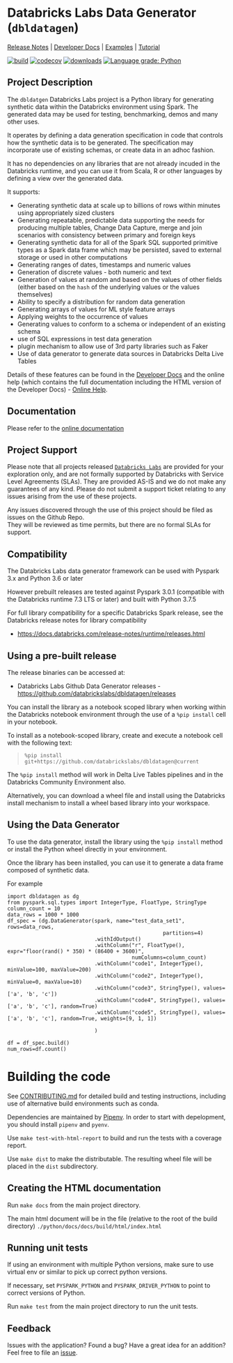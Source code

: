 # Databricks Labs Data Generator (`dbldatagen`)
[Release Notes](CHANGELOG.md) |
[Developer Docs](docs/USING_THE_APIS.md) |
[Examples](examples) |
[Tutorial](tutorial) 

[![build](https://github.com/databrickslabs/dbldatagen/workflows/build/badge.svg?branch=master)](https://github.com/databrickslabs/dbldatagen/actions?query=workflow%3Abuild+branch%3Amaster)
[![codecov](https://codecov.io/gh/databrickslabs/dbldatagen/branch/master/graph/badge.svg)](https://codecov.io/gh/databrickslabs/dbldatagen)
[![downloads](https://img.shields.io/github/downloads/databrickslabs/dbldatagen/total.svg)](https://hanadigital.github.io/grev/?user=databrickslabs&repo=dbldatagen)
[![Language grade: Python](https://img.shields.io/lgtm/grade/python/g/databrickslabs/dbldatagen.svg?logo=lgtm&logoWidth=18)](https://lgtm.com/projects/g/databrickslabs/dbldatagen/context:python)

## Project Description
The `dbldatgen` Databricks Labs project is a Python library for generating synthetic data within the Databricks 
environment using Spark. The generated data may be used for testing, benchmarking, demos and many 
other uses.

It operates by defining a data generation specification in code that controls 
how the synthetic data is to be generated.
The specification may incorporate use of existing schemas, or create data in an adhoc fashion.

It has no dependencies on any libraries that are not already incuded in the Databricks 
runtime, and you can use it from Scala, R or other languages by defining
a view over the generated data.

It supports:
* Generating synthetic data at scale up to billions of rows within minutes using appropriately sized clusters 
* Generating repeatable, predictable data supporting the needs for producing multiple tables, Change Data Capture, 
merge and join scenarios with consistency between primary and foreign keys
* Generating synthetic data for all of the 
Spark SQL supported primitive types as a Spark data frame which may be persisted, 
saved to external storage or 
used in other computations
* Generating ranges of dates, timestamps and numeric values
* Generation of discrete values - both numeric and text
* Generation of values at random and based on the values of other fields 
(either based on the `hash` of the underlying values or the values themselves)
* Ability to specify a distribution for random data generation 
* Generating arrays of values for ML style feature arrays
* Applying weights to the occurrence of values
* Generating values to conform to a schema or independent of an existing schema
* use of SQL expressions in test data generation
* plugin mechanism to allow use of 3rd party libraries such as Faker
* Use of data generator to generate data sources in Databricks Delta Live Tables

Details of these features can be found in the [Developer Docs](docs/source/APIDOCS.md) and the online help
(which contains the full documentation including the HTML version of the Developer Docs) -
 [Online Help](https://databrickslabs.github.io/dbldatagen/public_docs/index.html). 

## Documentation

Please refer to the [online documentation](https://databrickslabs.github.io/dbldatagen/public_docs/index.html)

## Project Support
Please note that all projects released [`Databricks Labs`](https://www.databricks.com/learn/labs)
 are provided for your exploration only, and are not formally supported by Databricks with Service Level Agreements 
(SLAs).  They are provided AS-IS and we do not make any guarantees of any kind.  Please do not submit a support ticket 
relating to any issues arising from the use of these projects.

Any issues discovered through the use of this project should be filed as issues on the Github Repo.  
They will be reviewed as time permits, but there are no formal SLAs for support.

## Compatibility 
The Databricks Labs data generator framework can be used with Pyspark 3.x and Python 3.6 or later

However prebuilt releases are tested against Pyspark 3.0.1 (compatible with the Databricks runtime 7.3 LTS 
or later) and built with Python 3.7.5

For full library compatibility for a specific Databricks Spark release, see the Databricks 
release notes for library compatibility

- https://docs.databricks.com/release-notes/runtime/releases.html

## Using a pre-built release
The release binaries can be accessed at:
- Databricks Labs Github Data Generator releases - https://github.com/databrickslabs/dbldatagen/releases

You can install the library as a notebook scoped library when working within the Databricks 
notebook environment through the use of a `%pip install` cell in your notebook.

To install as a notebook-scoped library, create and execute a notebook cell with the following text:

> `%pip install git+https://github.com/databrickslabs/dbldatagen@current`

The `%pip install` method will work in Delta Live Tables pipelines and in the Databricks Community 
Environment also.

Alternatively, you can download a wheel file and install using the Databricks install mechanism to install a 
wheel based library into your workspace.

## Using the Data Generator
To use the data generator, install the library using the `%pip install` method or install the Python wheel directly 
in your environment.

Once the library has been installed, you can use it to generate a data frame composed of synthetic data.

For example

```buildoutcfg
import dbldatagen as dg
from pyspark.sql.types import IntegerType, FloatType, StringType
column_count = 10
data_rows = 1000 * 1000
df_spec = (dg.DataGenerator(spark, name="test_data_set1", rows=data_rows,
                                                  partitions=4)
                            .withIdOutput()
                            .withColumn("r", FloatType(), expr="floor(rand() * 350) * (86400 + 3600)",
                                        numColumns=column_count)
                            .withColumn("code1", IntegerType(), minValue=100, maxValue=200)
                            .withColumn("code2", IntegerType(), minValue=0, maxValue=10)
                            .withColumn("code3", StringType(), values=['a', 'b', 'c'])
                            .withColumn("code4", StringType(), values=['a', 'b', 'c'], random=True)
                            .withColumn("code5", StringType(), values=['a', 'b', 'c'], random=True, weights=[9, 1, 1])

                            )
                            
df = df_spec.build()
num_rows=df.count()                          
```


# Building the code

See [CONTRIBUTING.md](CONTRIBUTING.md) for detailed build and testing instructions, including use of alternative 
build environments such as conda.

Dependencies are maintained by [Pipenv](https://pipenv.pypa.io/). In order to start with depelopment, 
you should install `pipenv` and `pyenv`.

Use `make test-with-html-report` to build and run the tests with a coverage report. 

Use `make dist` to make the distributable. The resulting wheel file will be placed in the `dist` subdirectory.
  
## Creating the HTML documentation

Run `make docs` from the main project directory.

The main html document will be in the file (relative to the root of the build directory) 
`./python/docs/docs/build/html/index.html`

## Running unit tests

If using an environment with multiple Python versions, make sure to use virtual env or similar 
to pick up correct python versions.

If necessary, set `PYSPARK_PYTHON` and `PYSPARK_DRIVER_PYTHON` to point to correct versions of Python.

Run  `make test` from the main project directory to run the unit tests.

## Feedback

Issues with the application?  Found a bug?  Have a great idea for an addition?
Feel free to file an [issue](https://github.com/databrickslabs/dbldatagen/issues/new).

